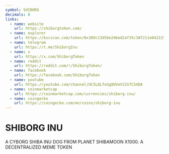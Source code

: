```yaml
---
symbol: SHIBORG
decimals: 8
links:
  - name: website
    url: https://shiborgtoken.com/
  - name: explorer
    url: https://bscscan.com/token/0x389c13d5be24bed2af35c30f211e042225cb06ff
  - name: telegram
    url: https://t.me/ShiborgInu
  - name: x
    url: https://x.com/ShiborgToken
  - name: reddit
    url: https://reddit.com/r/ShiborgToken/
  - name: facebook
    url: https://facebook.com/ShiborgToken
  - name: youtube
    url: https://youtube.com/channel/UC5LQLfoSg8UVeV21SfC5XDA
  - name: coinmarketcap
    url: https://coinmarketcap.com/currencies/shiborg-inu/
  - name: coingecko
    url: https://coingecko.com/en/coins/shiborg-inu
---
```


# SHIBORG INU

A CYBORG SHIBA INU DOG FROM PLANET SHIBAMOON X1000. A DECENTRALIZED MEME TOKEN
